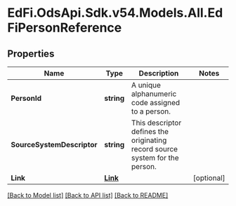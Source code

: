 # EdFi.OdsApi.Sdk.v54.Models.All.EdFiPersonReference

## Properties

Name | Type | Description | Notes
------------ | ------------- | ------------- | -------------
**PersonId** | **string** | A unique alphanumeric code assigned to a person. | 
**SourceSystemDescriptor** | **string** | This descriptor defines the originating record source system for the person. | 
**Link** | [**Link**](Link.md) |  | [optional] 

[[Back to Model list]](../README.md#documentation-for-models) [[Back to API list]](../README.md#documentation-for-api-endpoints) [[Back to README]](../README.md)

